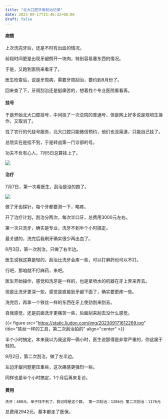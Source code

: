 ```yaml
---
title: "北大口腔牙周刮治记录"
date: 2023-09-17T15:46:32+08:00
draft: false
---
```


#### 病情

上次洗完牙后，还是不时有出血的情况。

前段时间更是出现牙龈劈开一块肉，特别容易塞东西的情况。

于是，又跑到医院来看牙了。

医生检查后，说是牙周病，需要牙周刮治，要约到8月份了。

回来查了下，牙周刮治还是挺痛苦的，想着找个专业医院看看再。

#### 挂号

于是开始北大口腔挂号，中间挂了一次总院的普通号，但是网上好多说是规培生操作，又取消了。

找了农行的代挂号服务，北大口腔只能微信预约，他们也没渠道，只能自己挂了。

总院实在是挂不到，于是转战第一门诊部的号。

功夫不负有心人，7月5日总算挂上了。

![](https://static.liudon.com/img/202309171559362.jpg)

#### 治疗

7月7日，第一次看医生，刮治是没的跑了。

![](https://static.liudon.com/img/202309171603897.jpg)

做了牙齿探针，每个牙都要测一下，略疼。

开了治疗计划，刮治分两次，每次半口牙，总费用3000元左右。

第一次只洗牙，确实是专业，洗牙不到半个小时搞定。

最关键的，洗完后我刷牙确实很少再出血了。

8月3日，第一次刮治，只做了右半边。

医生说我这算是轻的，刮治比洗牙会疼一些，可以打麻药也可以不打。

行吧，那咱就不打麻药，来吧。

医生开始操作，感觉和洗牙是一样的，也是拿喷水的机器在牙上弄来弄去。

但是比洗牙更深一些，感觉是直接到牙龈下面了，确实要更疼一些。

洗完后，再拿一个铁丝一样的东西在牙上使劲刮来刮去。

自我感觉，还是前面洗牙更痛苦一些，后面刮来刮去没什么感觉。

{{< figure src="https://static.liudon.com/img/202309171612269.jpg" title="铁丝一样的工具，第二次刮治拍的" align="center" >}}

半个小时搞定，本来我以为我这得一俩小时，医生说那得是非常严重的，你这属于轻的。

9月2日，第二次刮治，做了左半边。

左边牙龈问题更压重些，这次痛感更强烈一些。

同样也是半个小时搞定，1个月后再来复诊。

#### 费用

``
洗牙：480元，单子找不到了，我记得是这个数。
第一次刮治：1286元
第二次刮治：1176元
``

总费用2942元，基本都走了医保。